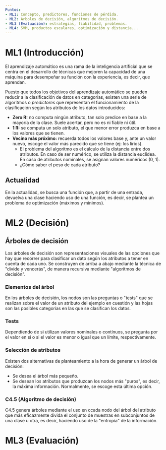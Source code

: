 ```yaml
---
Puntos:
- ML1: Concepto, predictores, funciones de pérdida.
- ML2: Árboles de decisión, algoritmos de decisión.
- ML3 (Evaluación): estrategias, fiabilidad, problemas.
- ML4: SVM, productos escalares, optimización y distancia...
---
```

# ML1 (Introducción)
El aprendizaje automático es una rama de la inteligencia artificial que se centra en el desarrollo de técnicas que mejoren la capacidad de una máquina para desempeñar su función con la experiencia, es decir, que aprendan.

Puesto que todos los objetivos del aprendizaje automático se pueden reducir a la clasificación de datos en categorías, existen una serie de algoritmos o *predictores* que representan el funcionamiento de la clasificación según los atributos de los datos introducidos:
- **Zero R:** no computa ningún atributo, tan solo predice en base a la mayoría de la clase. Suele acertar, pero no es ni fiable ni útil.
- **1 R:** se computa un solo atributo, el que menor error produzca en base a los valores que se tienen.
- **Vecino más próximo:** recuerda todos los valores base y, ante un valor nuevo, escoge el valor más parecido que se tiene (ej: los lirios).
	- El problema del algoritmo es el cálculo de la distancia entre dos atributos. En caso de ser numérico, se utiliza la distancia euclídea. En caso de atributos nominales, se asignan valores numéricos (0, 1).
	- ¿Cómo saber el peso de cada atributo?

## Actualidad
En la actualidad, se busca una función que, a partir de una entrada, devuelva una clase haciendo uso de una función, es decir, se plantea un problema de optimización (máximos y mínimos).

# ML2 (Decisión)
## Árboles de decisión
Los árboles de decisión son representaciones visuales de las opciones que hay que recorrer para clasificar un dato según los atributos a tener en cuenta de cada uno. Se construyen de arriba a abajo mediante la técnica de "divide y vencerás", de manera recursiva mediante "algoritmos de decisión".

### Elementos del árbol
En los árboles de decisión, los nodos son las preguntas o "tests" que se realizan sobre el valor de un atributo del ejemplo en cuestión y las hojas son las posibles categorías en las que se clasifican los datos.

### Tests
Dependiendo de si utilizan valores nominales o contínuos, se pregunta por el valor en sí o si el valor es menor o igual que un límite, respectivamente.

### Selección de atributos
Existen dos alternativas de planteamiento a la hora de generar un árbol de decisión:
- Se desea el árbol más pequeño.
- Se desean los atributos que produzcan los nodos más "puros", es decir, la máxima información.
Normalmente, se escoge esta última opción.

### C4.5 (Algoritmo de decisión)
C4.5 genera árboles mediante el uso en ccada nodo del árbol del atributo que más eficazmente divida el conjunto de muestras en subconjuntos de una clase u otra, es decir, haciendo uso de la "entropía" de la información.

# ML3 (Evaluación)

